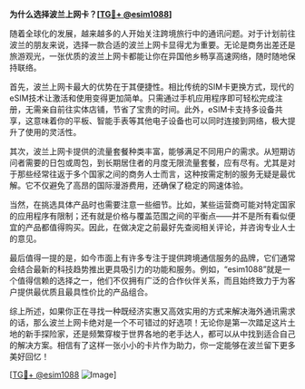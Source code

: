 **为什么选择波兰上网卡？[[TG💪+ @esim1088](https://t.me/s/esim1088)]**

随着全球化的发展，越来越多的人开始关注跨境旅行中的通讯问题。对于计划前往波兰的朋友来说，选择一款合适的波兰上网卡显得尤为重要。无论是商务出差还是旅游观光，一张优质的波兰上网卡都能让你在异国他乡畅享高速网络，随时随地保持联络。

首先，波兰上网卡最大的优势在于其便捷性。相比传统的SIM卡更换方式，现代的eSIM技术让激活和使用变得更加简单。只需通过手机应用程序即可轻松完成注册，无需亲自前往实体店铺，节省了宝贵的时间。此外，eSIM卡支持多设备共享，这意味着你的平板、智能手表等其他电子设备也可以同时连接到网络，极大提升了使用的灵活性。

其次，波兰上网卡提供的流量套餐种类丰富，能够满足不同用户的需求。从短期访问者需要的日包或周包，到长期居住者的月度无限流量套餐，应有尽有。尤其是对于那些经常往返于多个国家之间的商务人士而言，这种按需定制的服务无疑是最优解。它不仅避免了高昂的国际漫游费用，还确保了稳定的网速体验。

当然，在挑选具体产品时也需要注意一些细节。比如，某些运营商可能对特定国家的应用程序有限制；还有就是价格与覆盖范围之间的平衡点——并不是所有看似便宜的产品都值得购买。因此，在做决定之前最好先查阅相关评论，并咨询专业人士的意见。

最后值得一提的是，如今市面上有许多专注于提供跨境通信服务的品牌，它们通常会结合最新的科技趋势推出更具吸引力的功能和服务。例如，“esim1088”就是一个值得信赖的选择之一，他们不仅拥有广泛的合作伙伴关系，而且始终致力于为客户提供最优质且最具性价比的产品组合。

综上所述，如果你正在寻找一种既经济实惠又高效实用的方式来解决海外通讯需求的话，那么波兰上网卡绝对是一个不可错过的好选项！无论你是第一次踏足这片土地的新手探险家，还是频繁穿梭于世界各地的老手达人，都可以从中找到适合自己的解决方案。相信有了这样一张小小的卡片作为助力，你一定能够在波兰留下更多美好回忆！

[[TG💪+ @esim1088](https://t.me/s/esim1088) ![Image](https://i.postimg.cc/4NQfJmqS/Snipaste-2025-05-13-00-14-12.png)]